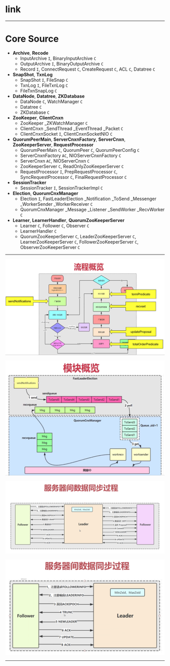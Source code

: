 
# link

---

# Core Source

* __Archive__, __Recode__
  * InputArchive `I`, BinaryInputArchive `C`
  * OutputArchive `I`, BinaryOutputArchive `C`
  * Record `I`, ConnectRequest `C`, CreateRequest `C`, ACL `C`, Datatree `C`
* __SnapShot__, __TxnLog__
  * SnapShot `I`, FileSnap `C`
  * TxnLog `I`, FileTxnLog `C`
  * FileTxnSnapLog `C`
* __DataNode__, __Datatree__, __ZKDatabase__
  * DataNode `C`, WatchManager `C`
  * Datatree `C`
  * ZKDatabase `C`
* __ZooKeeper__, __ClientCnxn__
  * ZooKeeper _ZKWatchManager `C`
  * ClientCnxn _SendThread _EventThread _Packet `C`
  * ClientCnxnSocket `I`, ClientCnxnSocketNIO `C`
* __QuorumPeerMain__, __ServerCnxnFactory__, __ServerCnxn__, __ZooKeeperServer__, __RequestProcessor__
  * QuorumPeerMain `C`, QuorumPeer `C`, QuorumPeerConfig `C`
  * ServerCnxnFactory `AC`, NIOServerCnxnFactory `C`
  * ServerCnxn `AC`, NIOServerCnxn `C`
  * ZooKeeperServer `C`, ReadOnlyZooKeeperServer `C`
  * RequestProcessor `I`, PrepRequestProcessor `C`, SyncRequestProcessor `C`, FinalRequestProcessor `C`
* __SessionTracker__
  * SessionTracker `I`, SessionTrackerImpl `C`
* __Election__, __QuorumCnxManager__
  * Election `I`, FastLeaderElection _Notification _ToSend _Messenger _WorkerSender _WorkerReceiver `C`
  * QuorumCnxManager _Message _Listener _SendWorker _RecvWorker `C`
* __Learner__, __LearnerHandler__, __QuorumZooKeeperServer__
  * Learner `C`, Follower `C`, Observer `C`
  * LearnerHandler `C`
  * QuorumZooKeeperServer `C`, LeaderZooKeeperServer `C`, LearnerZooKeeperServer `C`, FollowerZooKeeperServer `C`, ObserverZooKeeperServer `C`

---

![image](https://github.com/zozospider/note/blob/master/open-source/open-source-ZooKeeper/%E9%80%89%E4%B8%BE-1.png?raw=true)

![image](https://github.com/zozospider/note/blob/master/open-source/open-source-ZooKeeper/%E9%80%89%E4%B8%BE-2.png?raw=true)

![image](https://github.com/zozospider/note/blob/master/open-source/open-source-ZooKeeper/%E6%9C%8D%E5%8A%A1%E5%99%A8%E9%97%B4%E6%95%B0%E6%8D%AE%E5%90%8C%E6%AD%A5%E8%BF%87%E7%A8%8B-1.png?raw=true)

![image](https://github.com/zozospider/note/blob/master/open-source/open-source-ZooKeeper/%E6%9C%8D%E5%8A%A1%E5%99%A8%E9%97%B4%E6%95%B0%E6%8D%AE%E5%90%8C%E6%AD%A5%E8%BF%87%E7%A8%8B-2.png?raw=true)

---

